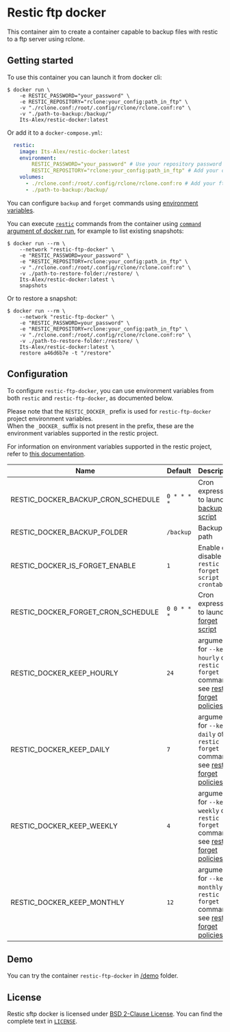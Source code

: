 # Restic ftp docker

This container aim to create a container capable to backup files with restic
to a ftp server using rclone.

## Getting started

To use this container you can launch it from docker cli:

```sh-session
$ docker run \
    -e RESTIC_PASSWORD="your_password" \
    -e RESTIC_REPOSITORY="rclone:your_config:path_in_ftp" \
    -v "./rclone.conf:/root/.config/rclone/rclone.conf:ro" \
    -v "./path-to-backup:/backup/"
    Its-Alex/restic-docker:latest
```

Or add it to a `docker-compose.yml`:

```yaml
  restic:
    image: Its-Alex/restic-docker:latest
    environment:
        RESTIC_PASSWORD="your_password" # Use your repository password
        RESTIC_REPOSITORY="rclone:your_config:path_in_ftp" # Add your config and path
    volumes:
      - ./rclone.conf:/root/.config/rclone/rclone.conf:ro # Add your ftp to rclone config file
      - ./path-to-backup:/backup/
```

You can configure `backup` and `forget` commands using
[environment variables](#configuration).

You can execute [`restic`](https://github.com/restic/restic) commands from the
container using [`command` argument of docker run](https://docs.docker.com/reference/cli/docker/container/run/),
for example to list existing snapshots:

```sh-session
$ docker run --rm \
    --network "restic-ftp-docker" \
    -e "RESTIC_PASSWORD=your_password" \
    -e "RESTIC_REPOSITORY=rclone:your_config:path_in_ftp" \
    -v "./rclone.conf:/root/.config/rclone/rclone.conf:ro" \
    -v ./path-to-restore-folder:/restore/ \
    Its-Alex/restic-docker:latest \
    snapshots
```

Or to restore a snapshot:

```sh-session
$ docker run --rm \
    --network "restic-ftp-docker" \
    -e "RESTIC_PASSWORD=your_password" \
    -e "RESTIC_REPOSITORY=rclone:your_config:path_in_ftp" \
    -v "./rclone.conf:/root/.config/rclone/rclone.conf:ro" \
    -v ./path-to-restore-folder:/restore/ \
    Its-Alex/restic-docker:latest \
    restore a46d6b7e -t "/restore"
```

## Configuration

To configure `restic-ftp-docker`, you can use environment variables from both `restic` and `restic-ftp-docker`, as documented below.

Please note that the `RESTIC_DOCKER_` prefix is used for `restic-ftp-docker` project environment variables.  
When the `_DOCKER_` suffix is not present in the prefix, these are the environment variables supported in the restic project.

For information on environment variables supported in the restic project, refer to [this documentation](https://restic.readthedocs.io/en/stable/040_backup.html#environment-variables).

| Name                               | Default     | Description                                                                                                                                                                              |
| ---------------------------------- | ----------- | ---------------------------------------------------------------------------------------------------------------------------------------------------------------------------------------- |
| RESTIC_DOCKER_BACKUP_CRON_SCHEDULE | `0 * * * *` | Cron expression to launch [backup script](/backup.sh)                                                                                                                                    |
| RESTIC_DOCKER_BACKUP_FOLDER        | `/backup`   | Backup path                                                                                                                                                                              |
| RESTIC_DOCKER_IS_FORGET_ENABLE     | `1`         | Enable or disable `restic forget script in crontab`                                                                                                                                      |
| RESTIC_DOCKER_FORGET_CRON_SCHEDULE | `0 0 * * *` | Cron expression to launch [forget script](/forget.sh)                                                                                                                                    |
| RESTIC_DOCKER_KEEP_HOURLY          | `24`        | argument for `--keep-hourly` of `restic forget` command, see [restic forget policies](https://restic.readthedocs.io/en/latest/060_forget.html#removing-snapshots-according-to-a-policy)  |
| RESTIC_DOCKER_KEEP_DAILY           | `7`         | argument for `--keep-daily` of `restic forget` command, see [restic forget policies](https://restic.readthedocs.io/en/latest/060_forget.html#removing-snapshots-according-to-a-policy)   |
| RESTIC_DOCKER_KEEP_WEEKLY          | `4`         | argument for `--keep-weekly` of `restic forget` command, see [restic forget policies](https://restic.readthedocs.io/en/latest/060_forget.html#removing-snapshots-according-to-a-policy)  |
| RESTIC_DOCKER_KEEP_MONTHLY         | `12`        | argument for `--keep-monthly` of `restic forget` command, see [restic forget policies](https://restic.readthedocs.io/en/latest/060_forget.html#removing-snapshots-according-to-a-policy) |

## Demo

You can try the container `restic-ftp-docker` in [/demo](/demo/) folder.

## License

Restic sftp docker is licensed under [BSD 2-Clause License](https://opensource.org/licenses/BSD-2-Clause). You can find the
complete text in [`LICENSE`](LICENSE).
